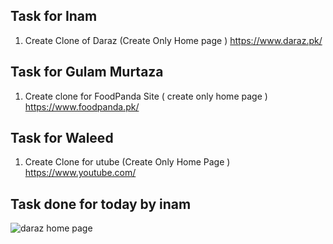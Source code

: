 
## Task for Inam
1. Create Clone of Daraz (Create Only Home page ) https://www.daraz.pk/

## Task for Gulam Murtaza
1. Create clone for FoodPanda Site ( create only home page ) https://www.foodpanda.pk/

## Task for Waleed 
1. Create Clone for utube (Create Only Home Page ) https://www.youtube.com/





## Task done for today by inam
![daraz home page](../Output/full%20page.png)